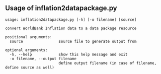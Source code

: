 ## Usage of inflation2datapackage.py

    usage: inflation2datapackage.py [-h] [-o filename] [source]
    
    convert WorldBank Inflation data to a data package resource

    positional arguments:
      source                source file to generate output from
    
    optional arguments:
      -h, --help            show this help message and exit
      -o filename, --output filename
                            define output filename (in case of filename, define source as well)
